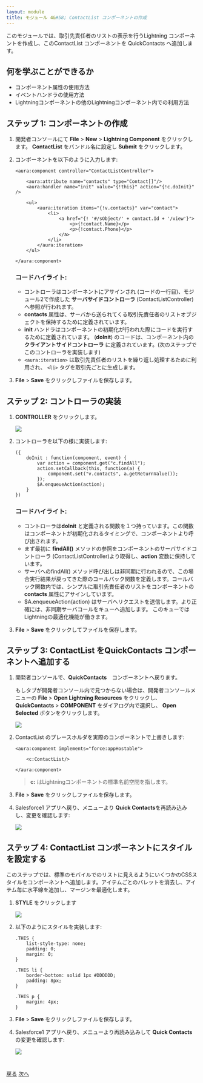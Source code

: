 ```yaml
---
layout: module
title: モジュール 4&#58; ContactList コンポーネントの作成
---
```


このモジュールでは、取引先責任者のリストの表示を行うLightning コンポーネントを作成し、このContactList コンポーネントを QuickContacts へ追加します。

## 何を学ぶことができるか
- コンポーネント属性の使用方法
- イベントハンドラの使用方法
- Lightningコンポーネントの他のLightningコンポーネント内での利用方法


## ステップ 1: コンポーネントの作成

1. 開発者コンソールにて **File** > **New** > **Lightning Component** をクリックします。 **ContactList** をバンドル名に設定し **Submit** をクリックします。

2. コンポーネントを以下のように入力します:

    ```
    <aura:component controller="ContactListController">

        <aura:attribute name="contacts" type="Contact[]"/>
        <aura:handler name="init" value="{!this}" action="{!c.doInit}" />

        <ul>
            <aura:iteration items="{!v.contacts}" var="contact">
                <li>
                    <a href="{! '#/sObject/' + contact.Id + '/view'}">
                        <p>{!contact.Name}</p>
                        <p>{!contact.Phone}</p>
                    </a>
                </li>
            </aura:iteration>
        </ul>

    </aura:component>
    ```

    ### コードハイライト:
    - コントローラはコンポーネントにアサインされ (コードの一行目)、モジュール2で作成した **サーバサイドコントローラ** (ContactListController)　へ参照が行われます。
    - **contacts** 属性は、サーバから送られてくる取引先責任者のリストオブジェクトを保持するために定義されています。
    - **init** ハンドラはコンポーネントの初期化が行われた際にコードを実行するために定義されています。 (**doInit**) のコードは、コンポーネント内の　**クライアントサイドコントローラ** に定義されています。(次のステップでこのコントローラを実装します)
    - ```<aura:iteration>``` は取引先責任者のリストを繰り返し処理するために利用され、 ```<li>``` タグを取引先ごとに生成します。


1.  **File** > **Save** をクリックしファイルを保存します。


## ステップ 2: コントローラの実装

1. **CONTROLLER** をクリックします。

    ![](images/component-controller.jpg)

1. コントローラを以下の様に実装します:

    ```
    ({
        doInit : function(component, event) {
            var action = component.get("c.findAll");
            action.setCallback(this, function(a) {
                component.set("v.contacts", a.getReturnValue());
            });
            $A.enqueueAction(action);
        }
    })
    ```

    ### コードハイライト:
    - コントローラは**doInit** と定義される関数を１つ持っています。この関数はコンポーネントが初期化されるタイミングで、コンポーネントより呼び出されます。
    - まず最初に **findAll()** メソッドの参照をコンポーネントのサーバサイドコントローラ (ContactListController)より取得し、**action** 変数に保持しています。
    - サーバへのfindAll() メソッド呼び出しは非同期に行われるので、この場合実行結果が戻ってきた際のコールバック関数を定義します。コールバック関数内では、シンプルに取引先責任者のリストをコンポーネントの **contacts** 属性にアサインしています。
    - $A.enqueueAction(action) はサーバへリクエストを送信します。より正確には、非同期サーバコールをキューへ追加します。 このキューではLightningの最適化機能が働きます。

1. **File** > **Save** をクリックしてファイルを保存します。


## ステップ 3: ContactList をQuickContacts コンポーネントへ追加する

1. 開発者コンソールで、**QuickContacts**　コンポーネントへ戻ります。

    もしタブが開発者コンソール内で見つからない場合は、開発者コンソールメニューの **File** > **Open Lightning Resources** をクリックし、 **QuickContacts** > **COMPONENT** をダイアログ内で選択し、 **Open Selected** ボタンをクリックします。

    ![](images/lightning-resources.jpg)


1. ContactList のプレースホルダを実際のコンポーネントで上書きします:

    ```
    <aura:component implements="force:appHostable">

        <c:ContactList/>

    </aura:component>
    ```

    > **c:** はLightningコンポーネントの標準名前空間を指します。

1. **File** > **Save** をクリックしファイルを保存します。

1. Salesforce1 アプリへ戻り、メニューより **Quick Contacts**を再読み込みし、変更を確認します:

    ![](images/version2.jpg)


## ステップ 4: ContactList コンポーネントにスタイルを設定する

このステップでは、標準のモバイルでのリストに見えるようにいくつかのCSSスタイルをコンポーネントへ追加します。アイテムごとのバレットを消去し、アイテム毎に水平線を追加し、マージンを最適化します。


1. **STYLE** をクリックします

    ![](images/component-style.jpg)

1. 以下のようにスタイルを実装します:

    ```
    .THIS {
        list-style-type: none;
        padding: 0;
        margin: 0;
    }

    .THIS li {
        border-bottom: solid 1px #DDDDDD;
        padding: 8px;
    }

    .THIS p {
        margin: 4px;
    }
    ```

1. **File** > **Save** をクリックしファイルを保存します。

1. Salesforce1 アプリへ戻り、メニューより再読み込みして **Quick Contacts** の変更を確認します:

    ![](images/version3.jpg)



<div class="row" style="margin-top:40px;">
<div class="col-sm-12">
<a href="create-lightning-application.html" class="btn btn-default"><i class="glyphicon glyphicon-chevron-left"></i> 戻る</a>
<a href="create-searchbar-component.html" class="btn btn-default pull-right">次へ <i class="glyphicon glyphicon-chevron-right"></i></a>
</div>
</div>
